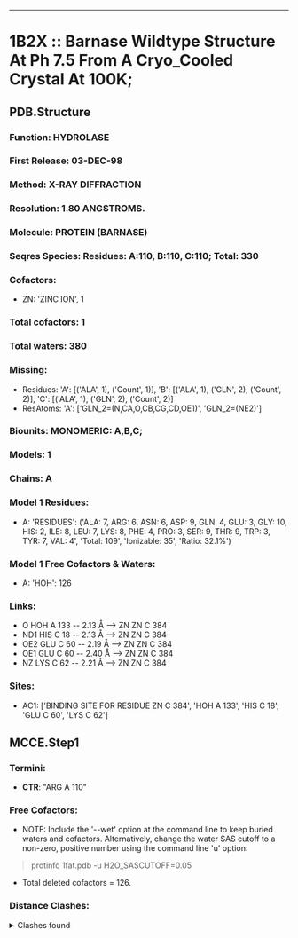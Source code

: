 ---
# 1B2X :: Barnase Wildtype Structure At Ph 7.5 From A Cryo_Cooled Crystal At 100K;
## PDB.Structure
### Function: HYDROLASE
### First Release: 03-DEC-98
### Method: X-RAY DIFFRACTION
### Resolution: 1.80 ANGSTROMS.
### Molecule: PROTEIN (BARNASE)
### Seqres Species: Residues: A:110, B:110, C:110; Total: 330
### Cofactors:
  -  ZN:
 'ZINC ION', 1

### Total cofactors: 1
### Total waters: 380
### Missing:
  - Residues:
 'A': [('ALA', 1), ('Count', 1)],
 'B': [('ALA', 1), ('GLN', 2), ('Count', 2)],
 'C': [('ALA', 1), ('GLN', 2), ('Count', 2)]
  - ResAtoms:
 'A': ['GLN_2=(N,CA,O,CB,CG,CD,OE1)', 'GLN_2=(NE2)']

### Biounits: MONOMERIC: A,B,C;
### Models: 1
### Chains: A
### Model 1 Residues:
  - A:
 'RESIDUES': ('ALA: 7, ARG: 6, ASN: 6, ASP: 9, GLN: 4, GLU: 3, GLY: 10, HIS: 2, ILE: 8, LEU: 7, LYS: 8, PHE: 4, PRO: 3, SER: 9, THR: 9, TRP: 3, TYR: 7, VAL: 4', 'Total: 109', 'Ionizable: 35',
              'Ratio: 32.1%')

### Model 1 Free Cofactors & Waters:
  - A:
 'HOH': 126

### Links:
  - O  HOH A 133 -- 2.13 Å --> ZN  ZN C 384
  - ND1 HIS C 18 -- 2.13 Å --> ZN  ZN C 384
  - OE2 GLU C 60 -- 2.19 Å --> ZN  ZN C 384
  - OE1 GLU C 60 -- 2.40 Å --> ZN  ZN C 384
  - NZ LYS C 62 -- 2.21 Å --> ZN  ZN C 384

### Sites:
  - AC1: ['BINDING SITE FOR RESIDUE ZN C 384', 'HOH A 133', 'HIS C  18', 'GLU C  60', 'LYS C  62']

## MCCE.Step1
### Termini:
 - <strong>CTR</strong>: "ARG A 110"

### Free Cofactors:
  - NOTE: Include the '--wet' option at the command line to keep buried waters and cofactors. Alternatively, change the water SAS cutoff to a non-zero, positive number using the command line 'u' option:
  > protinfo 1fat.pdb -u H2O_SASCUTOFF=0.05
  - Total deleted cofactors = 126.

### Distance Clashes:
<details><summary>Clashes found</summary>

- No clash found.

</details>

